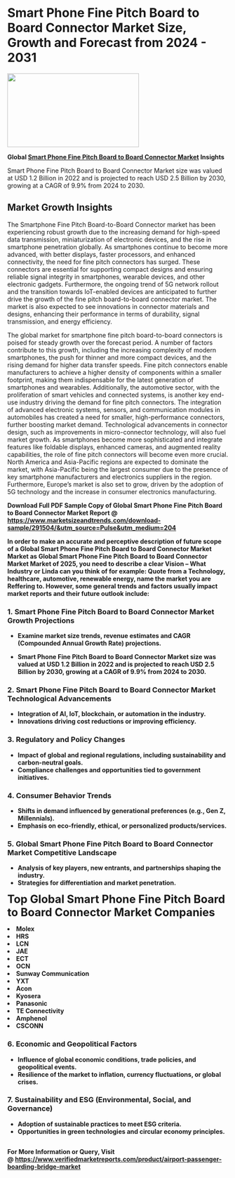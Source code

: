 <H1>Smart Phone Fine Pitch Board to Board Connector Market Size, Growth and Forecast from 2024 - 2031</H1><img class="aligncenter size-medium wp-image-584254" src="https://thirdeyenews.in/wp-content/uploads/2024/09/Global-Market-Research-300x168.jpeg" alt="" width="300" height="168" /><p><strong>Global&nbsp;<a href="https://www.marketsizeandtrends.com/download-sample/291504/&amp;utm_source=Pulse&amp;utm_medium=204">Smart Phone Fine Pitch Board to Board Connector Market</a> Insights</strong></p><p>Smart Phone Fine Pitch Board to Board Connector Market size was valued at USD 1.2 Billion in 2022 and is projected to reach USD 2.5 Billion by 2030, growing at a CAGR of 9.9% from 2024 to 2030.</p><p><h2>Market Growth Insights</h2> <p>The Smartphone Fine Pitch Board-to-Board Connector market has been experiencing robust growth due to the increasing demand for high-speed data transmission, miniaturization of electronic devices, and the rise in smartphone penetration globally. As smartphones continue to become more advanced, with better displays, faster processors, and enhanced connectivity, the need for fine pitch connectors has surged. These connectors are essential for supporting compact designs and ensuring reliable signal integrity in smartphones, wearable devices, and other electronic gadgets. Furthermore, the ongoing trend of 5G network rollout and the transition towards IoT-enabled devices are anticipated to further drive the growth of the fine pitch board-to-board connector market. The market is also expected to see innovations in connector materials and designs, enhancing their performance in terms of durability, signal transmission, and energy efficiency.</p> <p><strong></strong></p> <p>The global market for smartphone fine pitch board-to-board connectors is poised for steady growth over the forecast period. A number of factors contribute to this growth, including the increasing complexity of modern smartphones, the push for thinner and more compact devices, and the rising demand for higher data transfer speeds. Fine pitch connectors enable manufacturers to achieve a higher density of components within a smaller footprint, making them indispensable for the latest generation of smartphones and wearables. Additionally, the automotive sector, with the proliferation of smart vehicles and connected systems, is another key end-use industry driving the demand for fine pitch connectors. The integration of advanced electronic systems, sensors, and communication modules in automobiles has created a need for smaller, high-performance connectors, further boosting market demand. Technological advancements in connector design, such as improvements in micro-connector technology, will also fuel market growth. As smartphones become more sophisticated and integrate features like foldable displays, enhanced cameras, and augmented reality capabilities, the role of fine pitch connectors will become even more crucial. North America and Asia-Pacific regions are expected to dominate the market, with Asia-Pacific being the largest consumer due to the presence of key smartphone manufacturers and electronics suppliers in the region. Furthermore, Europe’s market is also set to grow, driven by the adoption of 5G technology and the increase in consumer electronics manufacturing. <p><strong></p><p><span class=""><strong>Download Full PDF Sample Copy of Global Smart Phone Fine Pitch Board to Board Connector Market Report</strong> @ <a href="https://www.marketsizeandtrends.com/download-sample/291504/&amp;utm_source=Pulse&amp;utm_medium=204" target="_blank">https://www.marketsizeandtrends.com/download-sample/291504/&amp;utm_source=Pulse&amp;utm_medium=204</a></span></p><p>In order to make an accurate and perceptive description of future scope of a Global&nbsp;Smart Phone Fine Pitch Board to Board Connector Market Market as Global&nbsp;Smart Phone Fine Pitch Board to Board Connector Market Market of 2025, you need to describe a clear Vision &ndash; What Industry or Linda can you think of for example: Quote from a Technology, healthcare, automotive, renewable energy, name the market you are Reffering to. However, some general trends and factors usually impact market reports and their future outlook include:</p><h3>1.&nbsp;<strong>Smart Phone Fine Pitch Board to Board Connector Market Growth Projections</strong></h3><ul><li>Examine market size trends, revenue estimates and CAGR (Compounded Annual Growth Rate) projections.</li><li><p>Smart Phone Fine Pitch Board to Board Connector Market size was valued at USD 1.2 Billion in 2022 and is projected to reach USD 2.5 Billion by 2030, growing at a CAGR of 9.9% from 2024 to 2030.</p></li></ul><h3>2.&nbsp;<strong>Smart Phone Fine Pitch Board to Board Connector Market Technological Advancements</strong></h3><ul><li>Integration of AI, IoT, blockchain, or automation in the industry.</li><li>Innovations driving cost reductions or improving efficiency.</li></ul><h3>3.&nbsp;<strong>Regulatory and Policy Changes</strong></h3><ul><li>Impact of global and regional regulations, including sustainability and carbon-neutral goals.</li><li>Compliance challenges and opportunities tied to government initiatives.</li></ul><h3>4.&nbsp;<strong>Consumer Behavior Trends</strong></h3><ul><li>Shifts in demand influenced by generational preferences (e.g., Gen Z, Millennials).</li><li>Emphasis on eco-friendly, ethical, or personalized products/services.</li></ul><h3>5.&nbsp;<strong>Global Smart Phone Fine Pitch Board to Board Connector Market Competitive Landscape</strong></h3><ul><li>Analysis of key players, new entrants, and partnerships shaping the industry.</li><li>Strategies for differentiation and market penetration.</li></ul><p data-pm-slice="1 1 []"><span style="color: inherit; font-family: inherit; font-size: 25px;">Top Global Smart Phone Fine Pitch Board to Board Connector Market Companies</span></p><div class="" data-test-id=""><p><li>Molex</li><li> HRS</li><li> LCN</li><li> JAE</li><li> ECT</li><li> OCN</li><li> Sunway Communication</li><li> YXT</li><li> Acon</li><li> Kyosera</li><li> Panasonic</li><li> TE Connectivity</li><li> Amphenol</li><li> CSCONN</li></p></div><h3>6.&nbsp;<strong>Economic and Geopolitical Factors</strong></h3><ul><li>Influence of global economic conditions, trade policies, and geopolitical events.</li><li>Resilience of the market to inflation, currency fluctuations, or global crises.</li></ul><h3>7.&nbsp;<strong>Sustainability and ESG (Environmental, Social, and Governance)</strong></h3><ul><li>Adoption of sustainable practices to meet ESG criteria.</li><li>Opportunities in green technologies and circular economy principles.</li></ul><h2><strong style="font-size: 14px;">For More Information or Query, Visit @&nbsp;</strong><a style="background-color: #ffffff; font-size: 14px;" href="https://www.marketsizeandtrends.com/report/smart-phone-fine-pitch-board-to-board-connector-market/" target="_blank">https://www.verifiedmarketreports.com/product/airport-passenger-boarding-bridge-market</a></h2>
